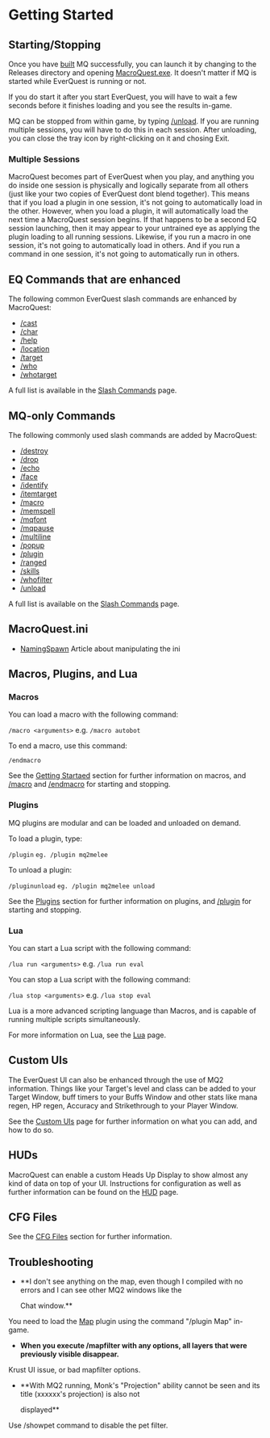 # Getting Started

## Starting/Stopping

Once you have [built](building.md) MQ successfully, you can launch it by changing to the Releases directory and opening [MacroQuest.exe](./macroquest-launcher.md). It doesn't matter if MQ is started while EverQuest is running or not.

If you do start it after you start EverQuest, you will have to wait a few seconds before it finishes loading and you see the results in-game.

MQ can be stopped from within game, by typing [/unload](../reference/commands/unload.md). If you are running multiple sessions, you will have to do this in each session. After unloading, you can close the tray icon by right-clicking on it and chosing Exit.

### Multiple Sessions

MacroQuest becomes part of EverQuest when you play, and anything you do inside one session is physically and logically separate from all others (just like your two copies of EverQuest dont blend together). This means that if you load a plugin in one session, it's not going to automatically load in the other. However, when you load a plugin, it will automatically load the next time a MacroQuest session begins. If that happens to be a second EQ session launching, then it may appear to your untrained eye as applying the plugin loading to all running sessions. Likewise, if you run a macro in one session, it's not going to automatically load in others. And if you run a command in one session, it's not going to automatically run in others.

## EQ Commands that are enhanced

The following common EverQuest slash commands are enhanced by MacroQuest:

* [/cast](../reference/commands/cast.md)
* [/char](../reference/commands/char.md)
* [/help](../reference/commands/help.md)
* [/location](../reference/commands/location.md)
* [/target](../reference/commands/mqtarget.md)
* [/who](../reference/commands/who.md)
* [/whotarget](../reference/commands/whotarget.md)

A full list is available in the [Slash Commands](../reference/commands/) page.

## MQ-only Commands

The following commonly used slash commands are added by MacroQuest:

* [/destroy](../reference/commands/destroy.md)
* [/drop](../reference/commands/drop.md)
* [/echo](../reference/commands/echo.md)
* [/face](../reference/commands/face.md)
* [/identify](../reference/commands/identify.md)
* [/itemtarget](../reference/commands/itemtarget.md)
* [/macro](../reference/commands/macro.md)
* [/memspell](../reference/commands/memspell.md)
* [/mqfont](../plugins/core-plugins/chatwnd/mqfont.md)
* [/mqpause](../reference/commands/mqpause.md)
* [/multiline](../reference/commands/multiline.md)
* [/popup](../reference/commands/popup.md)
* [/plugin](../reference/commands/plugin.md)
* [/ranged](../reference/commands/ranged.md)
* [/skills](../reference/commands/skills.md)
* [/whofilter](../reference/commands/whofilter.md)
* [/unload](../reference/commands/unload.md)

A full list is available on the [Slash Commands](../reference/commands/) page.

## MacroQuest.ini

* [NamingSpawn](features/namingspawn.md) Article about manipulating the ini

## Macros, Plugins, and Lua

### Macros

You can load a macro with the following command:

`/macro <arguments>` e.g. `/macro autobot`

To end a macro, use this command:

`/endmacro`

See the [Getting Startaed](../macros/getting-started.md) section for further information on macros, and [/macro](../reference/commands/macro.md) and [/endmacro](../reference/commands/endmacro.md) for starting and stopping.

### Plugins

MQ plugins are modular and can be loaded and unloaded on demand.

To load a plugin, type:

`/plugin`
`eg. /plugin mq2melee`

To unload a plugin:

`/pluginunload`
`eg. /plugin mq2melee unload`

See the [Plugins](../plugins/README.md) section for further information on plugins, and [/plugin](../reference/commands/plugin.md) for starting and stopping.

### Lua

You can start a Lua script with the following command:

`/lua run <arguments>` e.g. `/lua run eval`

You can stop a Lua script with the following command:

`/lua stop <arguments>` e.g. `/lua stop eval`

Lua is a more advanced scripting language than Macros, and is capable of running multiple scripts simultaneously.

For more information on Lua, see the [Lua](../lua/README.md) page.

## Custom UIs

The EverQuest UI can also be enhanced through the use of MQ2 information. Things like your Target's level and class can be added to your Target Window, buff timers to your Buffs Window and other stats like mana regen, HP regen, Accuracy and Strikethrough to your Player Window.

See the [Custom UIs](./features/custom-uis.md) page for further information on what you can add, and how to do so.

## HUDs

MacroQuest can enable a custom Heads Up Display to show almost any kind of data on top of your UI. Instructions for configuration as well as further information can be found on the [HUD](../plugins/core-plugins/hud/) page.

## CFG Files

See the [CFG Files](./features/cfg-files.md) section for further information.

## Troubleshooting

* \*\*I don't see anything on the map, even though I compiled with no errors and I can see other MQ2 windows like the

  Chat window.\*\*

You need to load the [Map](../plugins/core-plugins/map/) plugin using the command "/plugin Map" in-game.

* **When you execute /mapfilter with any options, all layers that were previously visible disappear.**

Krust UI issue, or bad mapfilter options.

* \*\*With MQ2 running, Monk's "Projection" ability cannot be seen and its title (xxxxxx's projection) is also not

  displayed\*\*

Use /showpet command to disable the pet filter.

